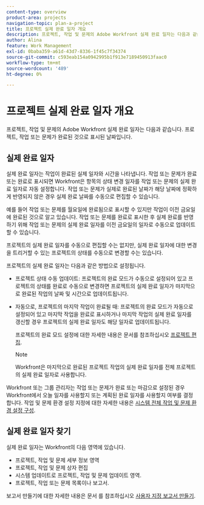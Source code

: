 ```yaml
---
content-type: overview
product-area: projects
navigation-topic: plan-a-project
title: 프로젝트 실제 완료 일자 개요
description: 프로젝트, 작업 및 문제의 Adobe Workfront 실제 완료 일자는 다음과 같습니다. 프로젝트, 작업 또는 문제가 완료된 것으로 표시된 날짜입니다.
author: Alina
feature: Work Management
exl-id: 0baba359-a61d-43d7-8336-1f45c7f34374
source-git-commit: c593eab154a0942995b1f913e7189450913faac0
workflow-type: tm+mt
source-wordcount: '489'
ht-degree: 0%

---
```


# 프로젝트 실제 완료 일자 개요

프로젝트, 작업 및 문제의 Adobe Workfront 실제 완료 일자는 다음과 같습니다. 프로젝트, 작업 또는 문제가 완료된 것으로 표시된 날짜입니다.

## 실제 완료 일자

실제 완료 일자는 작업이 완료된 실제 일자와 시간을 나타냅니다. 작업 또는 문제가 완료 또는 완료로 표시되면 Workfront은 항목의 상태 변경 일자를 작업 또는 문제의 실제 완료 일자로 자동 설정합니다. 작업 또는 문제가 실제로 완료된 날짜가 해당 날짜에 정확하게 반영되지 않은 경우 실제 완료 날짜를 수동으로 편집할 수 있습니다.

예를 들어 작업 또는 문제를 월요일에 완료됨으로 표시할 수 있지만 작업이 이전 금요일에 완료된 것으로 알고 있습니다. 작업 또는 문제를 완료로 표시한 후 실제 완료를 반영하기 위해 작업 또는 문제의 실제 완료 일자를 이전 금요일의 일자로 수동으로 업데이트할 수 있습니다.

프로젝트의 실제 완료 일자를 수동으로 편집할 수는 없지만, 실제 완료 일자에 대한 변경을 트리거할 수 있는 프로젝트의 상태를 수동으로 변경할 수는 있습니다.

프로젝트의 실제 완료 일자는 다음과 같은 방법으로 설정됩니다.

* 프로젝트 상태 수동 업데이트: 프로젝트의 완료 모드가 수동으로 설정되어 있고 프로젝트의 상태를 완료로 수동으로 변경하면 프로젝트의 실제 완료 일자가 마지막으로 완료된 작업의 날짜 및 시간으로 업데이트됩니다.
* 자동으로, 프로젝트의 마지막 작업이 완료될 때: 프로젝트의 완료 모드가 자동으로 설정되어 있고 마지막 작업을 완료로 표시하거나 마지막 작업의 실제 완료 일자를 갱신할 경우 프로젝트의 실제 완료 일자도 해당 일자로 업데이트됩니다.

  프로젝트의 완료 모드 설정에 대한 자세한 내용은 문서를 참조하십시오 [프로젝트 편집](../../../manage-work/projects/manage-projects/edit-projects.md).

  >[!NOTE]
  >
  >Workfront은 마지막으로 완료된 프로젝트 작업의 실제 완료 일자를 전체 프로젝트의 실제 완료 일자로 사용합니다.

Workfront 또는 그룹 관리자는 작업 또는 문제가 완료 또는 마감으로 설정된 경우 Workfront에서 오늘 일자를 사용할지 또는 계획된 완료 일자를 사용할지 여부를 결정합니다. 작업 및 문제 환경 설정 지정에 대한 자세한 내용은 [시스템 전체 작업 및 문제 환경 설정 구성](../../../administration-and-setup/set-up-workfront/configure-system-defaults/set-task-issue-preferences.md).

<!--this statement is confusing, not sure what it is referring to, so I am drafting this for now: The value for the Actual Completion Date is always what is considered the current date and time.-->



## 실제 완료 일자 찾기

실제 완료 일자는 Workfront의 다음 영역에 있습니다.

* 프로젝트, 작업 및 문제 세부 정보 영역
* 프로젝트, 작업 및 문제 상자 편집
* 시스템 업데이트로 프로젝트, 작업 및 문제 업데이트 영역.
* 프로젝트, 작업 또는 문제 목록이나 보고서.

보고서 만들기에 대한 자세한 내용은 문서 를 참조하십시오 [사용자 지정 보고서 만들기](../../../reports-and-dashboards/reports/creating-and-managing-reports/create-custom-report.md).
